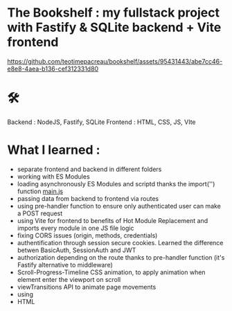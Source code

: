 
# The Bookshelf : my fullstack project with Fastify & SQLite backend + Vite frontend

https://github.com/teotimepacreau/bookshelf/assets/95431443/abe7cc46-e8e8-4aea-b136-cef312331d80

# 🛠️
Backend : NodeJS, Fastify, SQLite
Frontend : HTML, CSS, JS, VIte

# What I learned :
- separate frontend and backend in different folders
- working with ES Modules
- loading asynchronously ES Modules and scriptd thanks the import('') function [main.js](./frontend/main.js)
- passing data from backend to frontend via routes
- using pre-handler function to ensure only authenticated user can make a POST request
- using Vite for frontend to benefits of Hot Module Replacement and imports every module in one JS file logic
- fixing CORS issues (origin, methods, credentials)
- authentification through session secure cookies. Learned the difference betwen BasicAuth, SessionAuth and JWT
- authorization depending on the route thanks to pre-handler function (it's Fastify alternative to middleware)
- Scroll-Progress-Timeline CSS animation, to apply animation when element enter the viewport on scroll
- viewTransitions API to animate page movements
- using <dialog> Modal & Non-Modal
- HTML <template> functionnality

# In-depth details of the project :
## Backend
1. Goodreads CSV export because it doesn't provide API. Turned the CSV file into Goordreads.sqlite thanks to SQLite bash script.
2. Retrieving book cover image for each book : using a combination of SQL Query and a scrapping book cover library to get all cover images. Logic is getting the book cover Amazon URL depending on the ISBN13 and then cleaning the object.ISBN13 string. [getBookCovers.js](./backend/controllers/getBookCovers.js)
3. Querying SQL DB to get all books data to JS objects. Then passing the data to /data route thanks to Fastify [passBookDataToFront.js](./backend/controllers/passBookDataToFront.js)
## Frontend
4. Fetching the data from the /data route [fetchBooksFromAPI.js](./frontend/utils/fetchBooksFromAPI.js)
5. Then using <template> HTML functionnality to avoid using innerHTML for security and bugs. [displayBooks.js](./frontend/utils/displayBooks.js)
6. **Search** : allowing to search a particular book title, hiding results that d'ont math the input. Showing all results if no input entered. [search.js](./frontend/frontJS/search.js)

https://github.com/teotimepacreau/bookshelf/assets/95431443/945e0f9d-1225-4204-a588-5214fb169eb6


7. **Filter** : filter books by rating through checkboxes. If the checkbox is unchecked it returns to initial state.[filter.js](./frontend/frontJS/filter.js) 

https://github.com/teotimepacreau/bookshelf/assets/95431443/3204580d-b1fb-4a53-809b-7301e879b095


8. **Login**: <dialog> element contains the connexion form. username and password are passed to the backend endpoint "/login" [login.js](./frontend/frontJS/login.js)

https://github.com/teotimepacreau/bookshelf/assets/95431443/0d8fe432-eb20-42f8-874e-ae58946cabd1


9. **Sort**: allowing to sort by title or rate [sort.js](https://github.com/teotimepacreau/bookshelf/blob/v2/frontend/frontJS/sort.js)

https://github.com/teotimepacreau/bookshelf/assets/95431443/34df7fd6-29ae-4232-9609-cd363cebfce2


## Backend step 2
10. Authentification : Retrieving username and password. Hashing the password throught bcrypt. Then SQL query to get the corresponding username row in DB (table auth). Bcrypt compares if the in DB hashed password matched the hashed password passed by the connexion form. If match : it uses the fastify-secure-session plugin that adds a **session cookie**. A request to this session cookie allows to ensure if the user is authenticated. It then passes to frontend the confirmation that user is authenticated.[auth.js](./backend/actions/auth.js)
11. Authorization : only authenticated user that have a session-cookie are allowed to make a POST request by filling the addbook form.[addBook.js](./backend/actions/addBook.js)
12. Adding the book data provided through the form to the db and passing it to frontend trhough "/addedbookfromform" route [server.js](./backend/server.js)
## Frontend step 2
13. Adding book to the collection : when addBookForm is received it visually adds the book to the page, and adds it to the DB. At reload : it combines "goodreads" & "bookviaform" table [displayAddedViaFormBooks.js](./frontend/utils/displayAddedViaFormBooks.js)
14. Logout function : clicking on the logout notif delete the session cookie, disallow to add a book to the collection and hides the add book button
15. Pagination : displaying only a limited amount of books card, setting dynamically a button for each page, styling the active button, displaying books between a certain range for each page. [pagination.js](./frontend/frontJS/pagination.js)
16. Reservation : allowing to reserve a book. When clicking on the dedicated button it adds it to a modal. Then user select the date to return and validate. Data is sent to the backend and added to the DB. The book now appears as reserved and it visually inform other users. [reservation.js](./frontend/frontJS/reservation.js)

https://github.com/teotimepacreau/bookshelf/assets/95431443/20245525-6c76-45a2-880c-281f8f7dd71b


17. Deployment : backend on [fly.io](https://fly.io/) in order to have persistent storage of SQLite DB, frontend on [Vercel](https://vercel.com/) which directly recognizes Vite
